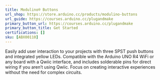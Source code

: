 ```yaml
---
title: Modulino® Buttons
url_shop: https://store.arduino.cc/products/modulino-buttons
url_guide: https://courses.arduino.cc/plugandmake
primary_button_url: https://courses.arduino.cc/plugandmake
primary_button_title: Get Started
certifications: []
sku: [ABX00110]
---
```


Easily add user interaction to your projects with three SPST push buttons and integrated yellow LEDs. Compatible with the Arduino UNO R4 WiFi or any board with a Qwiic interface, and includes solderable pins for direct wiring if you aren’t using Qwiic. Focus on creating interactive experiences without the need for complex circuits.
